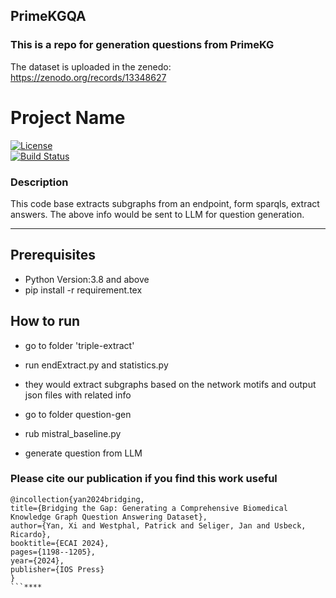 ## PrimeKGQA

### This is a repo for generation questions from PrimeKG
  The dataset is uploaded in the zenedo: https://zenodo.org/records/13348627

# Project Name

[![License](https://img.shields.io/badge/license-MIT-blue.svg)](LICENSE)  
[![Build Status](https://img.shields.io/travis/username/repo.svg)](https://travis-ci.org/username/repo)

### Description

This code base extracts subgraphs from an endpoint, form sparqls, extract answers.
The above info would be sent to LLM for question generation.

---


## Prerequisites

- Python Version:3.8 and above
- pip install -r requirement.tex 


## How to run
- go to folder 'triple-extract'
- run endExtract.py and statistics.py
- they would extract subgraphs based on the network motifs and output json files with related info

- go to folder question-gen
- rub mistral_baseline.py
- generate question from LLM

### Please cite our publication if you find this work useful

   ```console
  @incollection{yan2024bridging,
  title={Bridging the Gap: Generating a Comprehensive Biomedical Knowledge Graph Question Answering Dataset},
  author={Yan, Xi and Westphal, Patrick and Seliger, Jan and Usbeck, Ricardo},
  booktitle={ECAI 2024},
  pages={1198--1205},
  year={2024},
  publisher={IOS Press}
   }
   ```****
